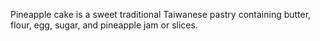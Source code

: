 Pineapple cake is a sweet traditional Taiwanese pastry containing butter, flour, egg, sugar, and pineapple jam or slices.